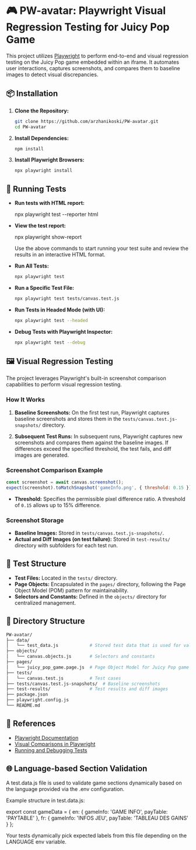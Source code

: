 
# 🎮 PW-avatar: Playwright Visual Regression Testing for Juicy Pop Game

This project utilizes [Playwright](https://playwright.dev/) to perform end-to-end and visual regression testing on the Juicy Pop game embedded within an iframe. It automates user interactions, captures screenshots, and compares them to baseline images to detect visual discrepancies.

## 📦 Installation

1. **Clone the Repository:**

   ```bash
   git clone https://github.com/arzhanikoski/PW-avatar.git
   cd PW-avatar
   ```

2. **Install Dependencies:**

   ```bash
   npm install
   ```

3. **Install Playwright Browsers:**

   ```bash
   npx playwright install
   ```

## 🚀 Running Tests

- **Run tests with HTML report:**

    npx playwright test --reporter html

- **View the test report:**

    npx playwright show-report

    Use the above commands to start running your test suite and review the results in an interactive HTML format.

- **Run All Tests:**

  ```bash
  npx playwright test
  ```

- **Run a Specific Test File:**

  ```bash
  npx playwright test tests/canvas.test.js
  ```

- **Run Tests in Headed Mode (with UI):**

  ```bash
  npx playwright test --headed
  ```

- **Debug Tests with Playwright Inspector:**

  ```bash
  npx playwright test --debug
  ```

## 🖼️ Visual Regression Testing

The project leverages Playwright's built-in screenshot comparison capabilities to perform visual regression testing.

### How It Works

1. **Baseline Screenshots:**
   On the first test run, Playwright captures baseline screenshots and stores them in the `tests/canvas.test.js-snapshots/` directory.

2. **Subsequent Test Runs:**
   In subsequent runs, Playwright captures new screenshots and compares them against the baseline images. If differences exceed the specified threshold, the test fails, and diff images are generated.

### Screenshot Comparison Example

```javascript
const screenshot = await canvas.screenshot();
expect(screenshot).toMatchSnapshot('gameInfo.png', { threshold: 0.15 });
```

- **Threshold:** Specifies the permissible pixel difference ratio. A threshold of `0.15` allows up to 15% difference.

### Screenshot Storage

- **Baseline Images:** Stored in `tests/canvas.test.js-snapshots/`.
- **Actual and Diff Images (on test failure):** Stored in `test-results/` directory with subfolders for each test run.

## 🧪 Test Structure

- **Test Files:** Located in the `tests/` directory.
- **Page Objects:** Encapsulated in the `pages/` directory, following the Page Object Model (POM) pattern for maintainability.
- **Selectors and Constants:** Defined in the `objects/` directory for centralized management.


## 📂 Directory Structure

```bash
PW-avatar/
├── data/
│   └── test_data.js            # Stored test data that is used for validation or input in the tests
├── objects/
│   └── canvas.objects.js       # Selectors and constants
├── pages/
│   └── juicy_pop_game.page.js  # Page Object Model for Juicy Pop game
├── tests/
│   └── canvas.test.js          # Test cases
├── tests/canvas.test.js-snapshots/  # Baseline screenshots
├── test-results/               # Test results and diff images
├── package.json
├── playwright.config.js
└── README.md
```

## 📖 References

- [Playwright Documentation](https://playwright.dev/docs/intro)
- [Visual Comparisons in Playwright](https://playwright.dev/docs/test-snapshots)
- [Running and Debugging Tests](https://playwright.dev/docs/running-tests)


## 🌐 Language-based Section Validation

A test.data.js file is used to validate game sections dynamically based on the language provided via the .env configuration.

Example structure in test.data.js:

export const gameData = {
  en: {
    gameInfo: 'GAME INFO',
    payTable: 'PAYTABLE'
  },
  fr: {
    gameInfo: 'INFOS JEU',
    payTable: 'TABLEAU DES GAINS'
  }
};

Your tests dynamically pick expected labels from this file depending on the LANGUAGE env variable.
